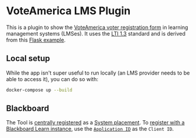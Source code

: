 # VoteAmerica LMS Plugin

This is a plugin to show the [VoteAmerica voter registration form](https://www.voteamerica.com/voter-registration/) in learning management systems (LMSes). It uses the [LTI 1.3](https://www.imsglobal.org/activity/learning-tools-interoperability) standard and is derived from this [Flask example](https://github.com/dmitry-viskov/pylti1.3-flask-example).

## Local setup

While the app isn't super useful to run locally (an LMS provider needs to be able to access it), you can do so with:

```sh
docker-compose up --build
```

## Blackboard

The Tool is [centrally registered](https://docs.blackboard.com/lti/lti-registration-and-deployment) as a [System placement](https://docs.blackboard.com/lti/getting-started-with-lti#lti-placements). To [register with a Blackboard Learn instance](https://help.blackboard.com/Learn/Administrator/SaaS/Integrations/Learning_Tools_Interoperability#addlti13), use the [`Application ID`](https://developer.blackboard.com/portal/applications) as the `Client ID`.
